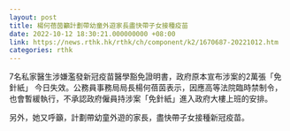 ```yaml
---
layout: post
title: 楊何蓓茵籲計劃帶幼童外遊家長盡快帶子女接種疫苗
date: 2022-10-12 18:30:21.000000000 +08:00
link: https://news.rthk.hk/rthk/ch/component/k2/1670687-20221012.htm
categories: rthk
---
```


7名私家醫生涉嫌濫發新冠疫苗醫學豁免證明書，政府原本宣布涉案的2萬張「免針紙」 今日失效。公務員事務局局長楊何蓓茵表示，因應高等法院臨時禁制令，也會暫緩執行，不承認政府僱員持涉案「免針紙」進入政府大樓上班的安排。

另外，她又呼籲，計劃帶幼童外遊的家長，盡快帶子女接種新冠疫苗。
